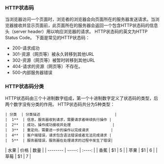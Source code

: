 ### HTTP状态码
当浏览器访问一个页面时，浏览者的浏览器会向页面所在的服务器发送请求。当浏览器接收并显示页面前，此页面所在的服务器会返回一个包含HTTP状态码的信息头（server header）用以响应浏览器的请求。
HTTP状态码的英文为HTTP Status Code。
下面是常见的HTTP状态码：
- 200-请求成功
- 301-资源（网页等）被永久转移到其他URL
- 302-资源（网页等）被暂时转移到其他URL
- 404-请求的资源（网页等）不存在。
- 500-内部服务器错误
### HTTP状态码分类
HTTP状态码由三个十进制数字组成，第一个十进制数字定义了状态码的类型，后两个数字没有分类的作用。
HTTP状态码共分为5种类型：
```
| 分类  | 分类描述                                  |
|  1**  | 信息，服务器收到请求，需要请求者继续执行操作 |
|  2**  | 成功，操作成功接收并处理                   |
|  3**  | 重定向，需要进一步的操作以完成请求          |
|  4**  | 客户端错误，请求包含语法错误或者无法完成请求 |
|  5**  | 服务器错误，服务器在处理请求的过程中发生了错误|
```
| 水果        | 价格    |  数量  |
    | --------   | -----:   | :----: |
    | 香蕉        | $1      |   5    |
    | 苹果        | $1      |   6    |
    | 草莓        | $1      |   7    |


